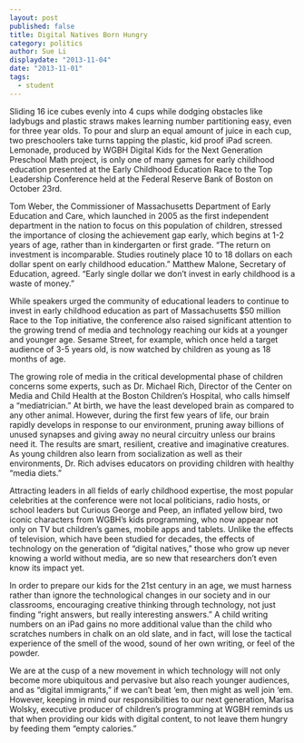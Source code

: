 ```yaml
---
layout: post
published: false
title: Digital Natives Born Hungry
category: politics
author: Sue Li
displaydate: "2013-11-04"
date: "2013-11-01"
tags: 
  - student
---
```


Sliding 16 ice cubes evenly into 4 cups while dodging obstacles like ladybugs and plastic straws makes learning number partitioning easy, even for three year olds. To pour and slurp an equal amount of juice in each cup, two preschoolers take turns tapping the plastic, kid proof iPad screen. Lemonade, produced by WGBH Digital Kids for the Next Generation Preschool Math project, is only one of many games for early childhood education presented at the Early Childhood Education Race to the Top Leadership Conference held at the Federal Reserve Bank of Boston on October 23rd. 

Tom Weber, the Commissioner of Massachusetts Department of Early Education and Care, which launched in 2005 as the first independent department in the nation to focus on this population of children, stressed the importance of closing the achievement gap early, which begins at 1-2 years of age, rather than in kindergarten or first grade. “The return on investment is incomparable. Studies routinely place 10 to 18 dollars on each dollar spent on early childhood education.” Matthew Malone, Secretary of Education, agreed. “Early single dollar we don’t invest in early childhood is a waste of money.”

While speakers urged the community of educational leaders to continue to invest in early childhood education as part of Massachusetts $50 million Race to the Top initiative, the conference also raised significant attention to the growing trend of media and technology reaching our kids at a younger and younger age. Sesame Street, for example, which once held a target audience of 3-5 years old, is now watched by children as young as 18 months of age. 

The growing role of media in the critical developmental phase of children concerns some experts, such as Dr. Michael Rich, Director of the Center on Media and Child Health at the Boston Children’s Hospital, who calls himself a  “mediatrician.” At birth, we have the least developed brain as compared to any other animal. However, during the first few years of life, our brain rapidly develops in response to our environment, pruning away billions of unused synapses and giving away no neural circuitry unless our brains need it. The results are smart, resilient, creative and imaginative creatures. As young children also learn from socialization as well as their environments, Dr. Rich advises educators on providing children with healthy “media diets.”

Attracting leaders in all fields of early childhood expertise, the most popular celebrities at the conference were not local politicians, radio hosts, or school leaders but Curious George and Peep, an inflated yellow bird, two iconic characters from WGBH’s kids programming, who now appear not only on TV but children’s games, mobile apps and tablets. Unlike the effects of television, which have been studied for decades, the effects of technology on the generation of “digital natives,” those who grow up never knowing a world without media, are so new that researchers don’t even know its impact yet.  

In order to prepare our kids for the 21st century in an age, we must harness rather than ignore the technological changes in our society and in our classrooms, encouraging creative thinking through technology, not just finding “right answers, but really interesting answers.” A child writing numbers on an iPad gains no more additional value than the child who scratches numbers in chalk on an old slate, and in fact, will lose the tactical experience of the smell of the wood, sound of her own writing, or feel of the powder.

We are at the cusp of a new movement in which technology will not only become more ubiquitous and pervasive but also reach younger audiences, and as “digital immigrants,” if we can’t beat ‘em, then might as well join ‘em. However, keeping in mind our responsibilities to our next generation, Marisa Wolsky, executive producer of children’s programming at WGBH reminds us that when providing our kids with digital content, to not leave them hungry by feeding them “empty calories.”